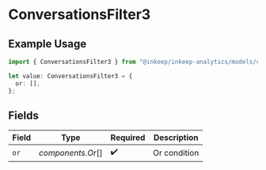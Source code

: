 # ConversationsFilter3

## Example Usage

```typescript
import { ConversationsFilter3 } from "@inkeep/inkeep-analytics/models/components";

let value: ConversationsFilter3 = {
  or: [],
};
```

## Fields

| Field              | Type               | Required           | Description        |
| ------------------ | ------------------ | ------------------ | ------------------ |
| `or`               | *components.Or*[]  | :heavy_check_mark: | Or condition       |